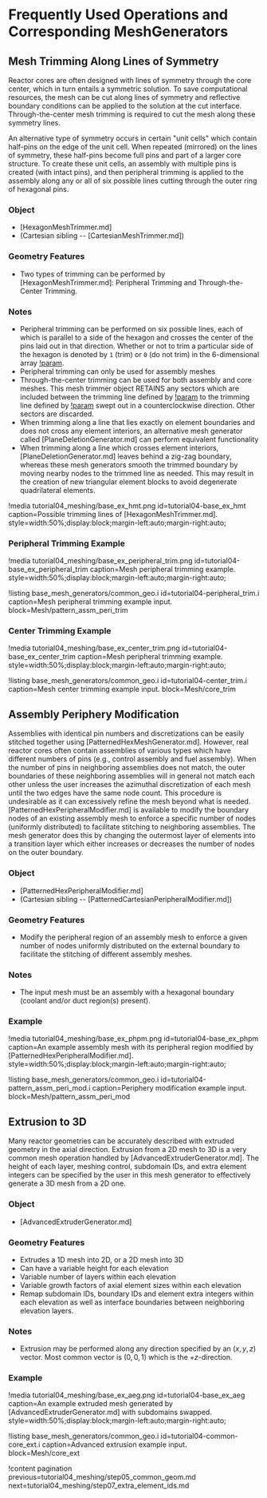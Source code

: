# Frequently Used Operations and Corresponding MeshGenerators

## Mesh Trimming Along Lines of Symmetry

Reactor cores are often designed with lines of symmetry through the core center, which in turn entails a symmetric solution. To save computational resources, the mesh can be cut along lines of symmetry and reflective boundary conditions can be applied to the solution at the cut interface. Through-the-center mesh trimming is required to cut the mesh along these symmetry lines.

An alternative type of symmetry occurs in certain "unit cells" which contain half-pins on the edge of the unit cell. When repeated (mirrored) on the lines of symmetry, these half-pins become full pins and part of a larger core structure. To create these unit cells, an assembly with multiple pins is created (with intact pins), and then peripheral trimming is applied to the assembly along any or all of six possible lines cutting through the outer ring of hexagonal pins.

### Object

- [HexagonMeshTrimmer.md]
- (Cartesian sibling -- [CartesianMeshTrimmer.md])

### Geometry Features

- Two types of trimming can be performed by [HexagonMeshTrimmer.md]: Peripheral Trimming and Through-the-Center Trimming.

### Notes

- Peripheral trimming can be performed on six possible lines, each of which is parallel to a side of the hexagon and crosses the center of the pins laid out in that direction. Whether or not to trim a particular side of the hexagon is denoted by `1` (trim) or `0` (do not trim) in the 6-dimensional array [!param](/Mesh/HexagonMeshTrimmer/trim_peripheral_region).
- Peripheral trimming can only be used for assembly meshes
- Through-the-center trimming can be used for both assembly and core meshes. This mesh trimmer object RETAINS any sectors which are included between the trimming line defined by [!param](/Mesh/HexagonMeshTrimmer/center_trim_starting_index) to the trimming line defined by [!param](/Mesh/HexagonMeshTrimmer/center_trim_ending_index) swept out in a counterclockwise direction. Other sectors are discarded.
- When trimming along a line that lies exactly on element boundaries and does not cross any element interiors, an alternative mesh generator called [PlaneDeletionGenerator.md] can perform equivalent functionality
- When trimming along a line which crosses element interiors, [PlaneDeletionGenerator.md] leaves behind a zig-zag boundary, whereas these mesh generators smooth the trimmed boundary by moving nearby nodes to the trimmed line as needed. This may result in the creation of new triangular element blocks to avoid degenerate quadrilateral elements.

!media tutorial04_meshing/base_ex_hmt.png
       id=tutorial04-base_ex_hmt
       caption=Possible trimming lines of [HexagonMeshTrimmer.md].
       style=width:50%;display:block;margin-left:auto;margin-right:auto;

### Peripheral Trimming Example

!media tutorial04_meshing/base_ex_peripheral_trim.png
       id=tutorial04-base_ex_peripheral_trim
       caption=Mesh peripheral trimming example.
       style=width:50%;display:block;margin-left:auto;margin-right:auto;

!listing base_mesh_generators/common_geo.i
         id=tutorial04-peripheral_trim.i
         caption=Mesh peripheral trimming example input.
         block=Mesh/pattern_assm_peri_trim

### Center Trimming Example

!media tutorial04_meshing/base_ex_center_trim.png
       id=tutorial04-base_ex_center_trim
       caption=Mesh peripheral trimming example.
       style=width:50%;display:block;margin-left:auto;margin-right:auto;

!listing base_mesh_generators/common_geo.i
         id=tutorial04-center_trim.i
         caption=Mesh center trimming example input.
         block=Mesh/core_trim

## Assembly Periphery Modification

Assemblies with identical pin numbers and discretizations can be easily stitched together using [PatternedHexMeshGenerator.md]. However, real reactor cores often contain assemblies of various types which have different numbers of pins (e.g., control assembly and fuel assembly). When the number of pins in neighboring assemblies does not match, the outer boundaries of these neighboring assemblies will in general not match each other unless the user increases the azimuthal discretization of each mesh until the two edges have the same node count. This procedure is undesirable as it can excessively refine the mesh beyond what is needed. [PatternedHexPeripheralModifier.md] is available to modify the boundary nodes of an existing assembly mesh to enforce a specific number of nodes (uniformly distributed) to facilitate stitching to neighboring assemblies. The mesh generator does this by changing the outermost layer of elements into a transition layer which either increases or decreases the number of nodes on the outer boundary.

### Object

- [PatternedHexPeripheralModifier.md]
- (Cartesian sibling -- [PatternedCartesianPeripheralModifier.md])

### Geometry Features

- Modify the peripheral region of an assembly mesh to enforce a given number of nodes uniformly distributed on the external boundary to facilitate the stitching of different assembly meshes.

### Notes

- The input mesh must be an assembly with a hexagonal boundary (coolant and/or duct region(s) present).

### Example

!media tutorial04_meshing/base_ex_phpm.png
       id=tutorial04-base_ex_phpm
       caption=An example assembly mesh with its peripheral region modified by [PatternedHexPeripheralModifier.md].
       style=width:50%;display:block;margin-left:auto;margin-right:auto;

!listing base_mesh_generators/common_geo.i
         id=tutorial04-pattern_assm_peri_mod.i
         caption=Periphery modification example input.
         block=Mesh/pattern_assm_peri_mod

## Extrusion to 3D

Many reactor geometries can be accurately described with extruded geometry in the axial direction. Extrusion from a 2D mesh to 3D is a very common mesh operation handled by [AdvancedExtruderGenerator.md]. The height of each layer, meshing control, subdomain IDs, and extra element integers can be specified by the user in this mesh generator to effectively generate a 3D mesh from a 2D one.

### Object

- [AdvancedExtruderGenerator.md]

### Geometry Features

- Extrudes a 1D mesh into 2D, or a 2D mesh into 3D
- Can have a variable height for each elevation
- Variable number of layers within each elevation
- Variable growth factors of axial element sizes within each elevation
- Remap subdomain IDs, boundary IDs and element extra integers within each elevation as well as interface boundaries between neighboring elevation layers.

### Notes

- Extrusion may be performed along any direction specified by an $(x,y,z)$ vector. Most common vector is $(0,0,1)$ which is the +$z$-direction.

### Example

!media tutorial04_meshing/base_ex_aeg.png
       id=tutorial04-base_ex_aeg
       caption=An example extruded mesh generated by [AdvancedExtruderGenerator.md] with subdomains swapped.
       style=width:50%;display:block;margin-left:auto;margin-right:auto;

!listing base_mesh_generators/common_geo.i
         id=tutorial04-common-core_ext.i
         caption=Advanced extrusion example input.
         block=Mesh/core_ext

!content pagination previous=tutorial04_meshing/step05_common_geom.md
                    next=tutorial04_meshing/step07_extra_element_ids.md
